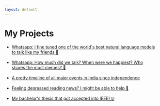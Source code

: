 ```yaml
---
layout: default
---
```

# My Projects

* [Whatsapp: I fine tuned one of the world's best natural language models to talk like my friends 📲](gpt2Whatsapp.md)<br><br>
* [Whatsapp: How much did we talk? When were we happiest? Who shares the most memes? 📲](whatsapp_analytics.md)<br><br>
* [A pretty timeline of all major events in India since independence](india_cplp_timeline.html)<br><br>
* [Feeling depressed reading news? I might be able to help 📰](news_negativity.html)<br><br>
* [My bachelor's thesis that got accepted into IEEE! 🤓](ieee_discover.html)<br><br>
<br><br>
<!-- * [](.md) -->